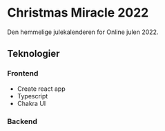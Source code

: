# Christmas Miracle 2022

Den hemmelige julekalenderen for Online julen 2022.

## Teknologier

### Frontend

- Create react app
- Typescript
- Chakra UI

### Backend

